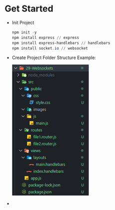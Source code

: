 # Get Started

- Init Project
  ```powershell
  npm init -y
  npm install express // express
  npm install express-handlebars // handlebars
  npm install socket.io // websocket
  ```
- Create Project Folder Structure Example:
  
  ![Project Folder Structure](./ProjectFolderStructure.png)

- 